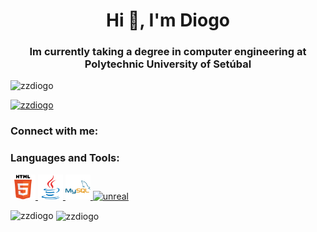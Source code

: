 <h1 align="center">Hi 👋, I'm Diogo</h1>
<h3 align="center">Im currently taking a degree in computer engineering at Polytechnic University of Setúbal</h3>

<p align="left"> <img src="https://komarev.com/ghpvc/?username=zzdiogo&label=Profile%20views&color=0e75b6&style=flat" alt="zzdiogo" /> </p>

<p align="left"> <a href="https://github.com/ryo-ma/github-profile-trophy"><img src="https://github-profile-trophy.vercel.app/?username=zzdiogo" alt="zzdiogo" /></a> </p>

<h3 align="left">Connect with me:</h3>
<p align="left">
</p>

<h3 align="left">Languages and Tools:</h3>
<p align="left"> <a href="https://www.w3.org/html/" target="_blank" rel="noreferrer"> <img src="https://raw.githubusercontent.com/devicons/devicon/master/icons/html5/html5-original-wordmark.svg" alt="html5" width="40" height="40"/> </a> <a href="https://www.java.com" target="_blank" rel="noreferrer"> <img src="https://raw.githubusercontent.com/devicons/devicon/master/icons/java/java-original.svg" alt="java" width="40" height="40"/> </a> <a href="https://www.mysql.com/" target="_blank" rel="noreferrer"> <img src="https://raw.githubusercontent.com/devicons/devicon/master/icons/mysql/mysql-original-wordmark.svg" alt="mysql" width="40" height="40"/> </a> <a href="https://unrealengine.com/" target="_blank" rel="noreferrer"> <img src="https://raw.githubusercontent.com/kenangundogan/fontisto/036b7eca71aab1bef8e6a0518f7329f13ed62f6b/icons/svg/brand/unreal-engine.svg" alt="unreal" width="40" height="40"/> </a> </p>

<p><img align="left" src="https://github-readme-stats.vercel.app/api/top-langs?username=zzdiogo&show_icons=true&locale=en&layout=compact" alt="zzdiogo" /></p>

<p>&nbsp;<img align="center" src="https://github-readme-stats.vercel.app/api?username=zzdiogo&show_icons=true&locale=en" alt="zzdiogo" /></p>
